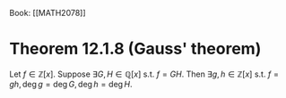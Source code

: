 Book: [[MATH2078]]
# Theorem 12.1.8 (Gauss' theorem)
Let $f\in \mathbb{Z}[x]$.
Suppose $\exists G,H\in \mathbb{Q}[x]$ s.t. $f=GH$.
Then $\exists g,h\in \mathbb{Z}[x]$ s.t. $f=gh,\deg g=\deg G,\deg h=\deg H$.